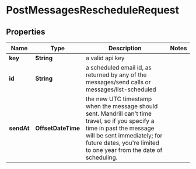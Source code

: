 

# PostMessagesRescheduleRequest


## Properties

| Name | Type | Description | Notes |
|------------ | ------------- | ------------- | -------------|
|**key** | **String** | a valid api key |  |
|**id** | **String** | a scheduled email id, as returned by any of the messages/send calls or messages/list-scheduled |  |
|**sendAt** | **OffsetDateTime** | the new UTC timestamp when the message should sent. Mandrill can&#39;t time travel, so if you specify a time in past the message will be sent immediately; for future dates, you&#39;re limited to one year from the date of scheduling. |  |



